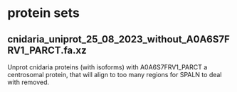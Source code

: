 # protein sets
## cnidaria_uniprot_25_08_2023_without_A0A6S7FRV1_PARCT.fa.xz
Unprot cnidaria proteins (with isoforms) with A0A6S7FRV1_PARCT a centrosomal protein, that will align to too many regions for SPALN to deal with removed.
